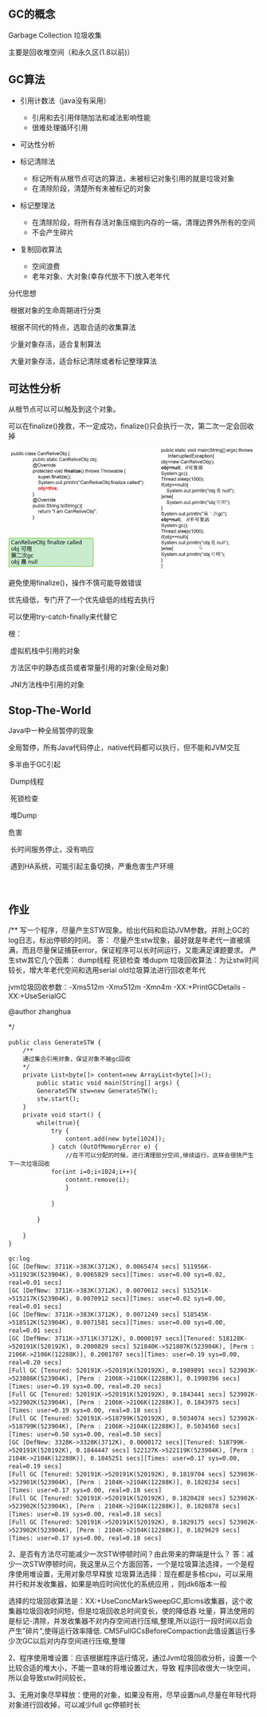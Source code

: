 ## GC的概念

Garbage Collection 垃圾收集

主要是回收堆空间（和永久区(1.8以前)）



## GC算法

 - 引用计数法（java没有采用）
    - 引用和去引用伴随加法和减法影响性能
    - 很难处理循环引用
- 可达性分析



 - 标记清除法
    - 标记所有从根节点可达的算法，未被标记对象引用的就是垃圾对象
    - 在清除阶段，清楚所有未被标记的对象
 - 标记整理法
    - 在清除阶段，将所有存活对象压缩到内存的一端，清理边界外所有的空间
    - 不会产生碎片
 - 复制回收算法
    - 空间浪费
    - 老年对象、大对象(幸存代放不下)放入老年代

分代思想

​	根据对象的生命周期进行分类

​	根据不同代的特点，选取合适的收集算法

​		少量对象存活，适合复制算法  

​		大量对象存活，适合标记清除或者标记整理算法

## 可达性分析

从根节点可以可以触及到这个对象。

可以在finalize()挽救，不一定成功，finalize()只会执行一次，第二次一定会回收掉

![1552825838498](img/1552825838498.png)



避免使用finalize()，操作不慎可能导致错误

优先级低，专门开了一个优先级低的线程去执行

可以使用try-catch-finally来代替它

根：

​	虚拟机栈中引用的对象

​	方法区中的静态成员或者常量引用的对象(全局对象)

​	JNI方法栈中引用的对象

## Stop-The-World

Java中一种全局暂停的现象

全局暂停，所有Java代码停止，native代码都可以执行，但不能和JVM交互

多半由于GC引起

​	Dump线程

​	死锁检查

​	堆Dump



危害

​	长时间服务停止，没有响应

​	遇到HA系统，可能引起主备切换，严重危害生产环境

​	



## 作业

/**
 写一个程序，尽量产生STW现象。给出代码和启动JVM参数。并附上GC的log日志，标出停顿的时间。 
 答：
 尽量产生stw现象，最好就是年老代一直被填满，而且尽量保证捕获error，保证程序可以长时间运行，又能满足课题要求。
 产生stw其它几个因素：
 dump线程
 死锁检查
 堆dupm
 垃圾回收算法：为让stw时间较长，增大年老代空间和选用serial old垃圾算法进行回收老年代

 jvm垃圾回收参数：-Xms512m -Xmx512m -Xmn4m -XX:+PrintGCDetails -XX:+UseSerialGC 

 @author zhanghua

*/
   

    public class GenerateSTW {
        /**
    	通过集合引用对象，保证对象不被gc回收
    	*/
        private List<byte[]> content=new ArrayList<byte[]>();
        	public static void main(String[] args) {
        	GenerateSTW stw=new GenerateSTW();
        	stw.start();
        }
        private void start() {
            while(true){
                try {
                    content.add(new byte[1024]);
                } catch (OutOfMemoryError e) {
                    //在不可以分配的时候，进行清理部分空间,继续运行，这样会很快产生下一次垃圾回收
                for(int i=0;i<1024;i++){
                    content.remove(i);
                    }
    
                }
    
            }
    
        }
    }



```
gc:log
[GC [DefNew: 3711K->383K(3712K), 0.0065474 secs] 511956K->511923K(523904K), 0.0065829 secs][Times: user=0.00 sys=0.02, real=0.01 secs] 
[GC [DefNew: 3711K->383K(3712K), 0.0070612 secs] 515251K->515217K(523904K), 0.0070912 secs][Times: user=0.02 sys=0.00, real=0.01 secs] 
[GC [DefNew: 3711K->383K(3712K), 0.0071249 secs] 518545K->518512K(523904K), 0.0071581 secs][Times: user=0.00 sys=0.00, real=0.01 secs] 
[GC [DefNew: 3711K->3711K(3712K), 0.0000197 secs][Tenured: 518128K->520191K(520192K), 0.2000829 secs] 521840K->521807K(523904K), [Perm : 2106K->2106K(12288K)], 0.2001707 secs][Times: user=0.19 sys=0.00, real=0.20 secs] 
[Full GC [Tenured: 520191K->520191K(520192K), 0.1989891 secs] 523903K->523886K(523904K), [Perm : 2106K->2106K(12288K)], 0.1990396 secs][Times: user=0.19 sys=0.00, real=0.20 secs] 
[Full GC [Tenured: 520191K->520191K(520192K), 0.1843441 secs] 523902K->523902K(523904K), [Perm : 2106K->2106K(12288K)], 0.1843975 secs][Times: user=0.19 sys=0.00, real=0.18 secs] 
[Full GC [Tenured: 520191K->518799K(520192K), 0.5034074 secs] 523902K->518799K(523904K), [Perm : 2106K->2104K(12288K)], 0.5034560 secs][Times: user=0.50 sys=0.00, real=0.50 secs] 
[GC [DefNew: 3328K->3328K(3712K), 0.0000172 secs][Tenured: 518799K->520191K(520192K), 0.1844447 secs] 522127K->522119K(523904K), [Perm : 2104K->2104K(12288K)], 0.1845251 secs][Times: user=0.17 sys=0.00, real=0.19 secs] 
[Full GC [Tenured: 520191K->520191K(520192K), 0.1819704 secs] 523903K->523901K(523904K), [Perm : 2104K->2104K(12288K)], 0.1820234 secs][Times: user=0.17 sys=0.00, real=0.18 secs] 
[Full GC [Tenured: 520191K->520191K(520192K), 0.1820428 secs] 523902K->523902K(523904K), [Perm : 2104K->2104K(12288K)], 0.1820878 secs][Times: user=0.19 sys=0.00, real=0.18 secs] 
[Full GC [Tenured: 520191K->520191K(520192K), 0.1829175 secs] 523902K->523902K(523904K), [Perm : 2104K->2104K(12288K)], 0.1829629 secs][Times: user=0.17 sys=0.00, real=0.18 secs] 
```

2、是否有方法尽可能减少一次STW停顿时间？由此带来的弊端是什么？
答：减少一次STW停顿时间，我这里从三个方面回答，一个是垃圾算法选择，一个是程序使用堆设置，无用对象尽早释放
垃圾算法选择：现在都是多核cpu，可以采用并行和并发收集器，如果是响应时间优化的系统应用 ，则jdk6版本一般

选择的垃圾回收算法是：XX:+UseConcMarkSweepGC,即cms收集器，这个收集器垃圾回收时间短，但是垃圾回收总时间变长，使的降低吞
吐量，算法使用的是标记-清除，并发收集器不对内存空间进行压缩,整理,所以运行一段时间以后会产生"碎片",使得运行效率降低.
CMSFullGCsBeforeCompaction此值设置运行多少次GC以后对内存空间进行压缩,整理

2、程序使用堆设置：应该根据程序运行情况，通过Jvm垃圾回收分析，设置一个比较合适的堆大小，不能一意味的将堆设置过大，导致
程序回收很大一块空间，所以会导致stw时间较长，

3、无用对象尽早释放：使用的对象，如果没有用，尽早设置null,尽量在年轻代将对象进行回收掉，可以减少full gc停顿时长











